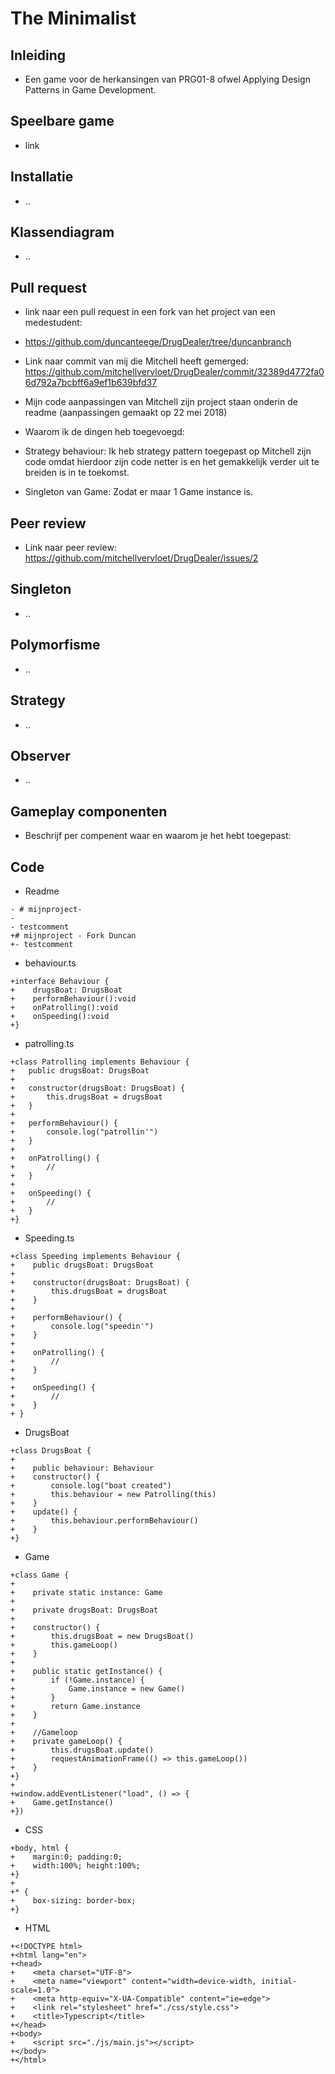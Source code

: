 # The Minimalist

## Inleiding
- Een game voor de herkansingen van PRG01-8 ofwel Applying Design Patterns in Game Development. 

## Speelbare game
- link

## Installatie
- ..

## Klassendiagram
- ..

## Pull request
- link naar een pull request in een fork van het project van een medestudent: 
- https://github.com/duncanteege/DrugDealer/tree/duncanbranch
- Link naar commit van mij die Mitchell heeft gemerged: https://github.com/mitchellvervloet/DrugDealer/commit/32389d4772fa06d792a7bcbff6a9ef1b639bfd37
- Mijn code aanpassingen van Mitchell zijn project staan onderin de readme (aanpassingen gemaakt op 22 mei 2018)


- Waarom ik de dingen heb toegevoegd:
- Strategy behaviour: Ik heb strategy pattern toegepast op Mitchell zijn code omdat hierdoor zijn code netter is en het gemakkelijk verder uit te breiden is in te toekomst.
- Singleton van Game: Zodat er maar 1 Game instance is.

## Peer review
- Link naar peer review: https://github.com/mitchellvervloet/DrugDealer/issues/2

## Singleton
- ..

## Polymorfisme
- ..

## Strategy
- ..

## Observer
- ..

## Gameplay componenten
- Beschrijf per compenent waar en waarom je het hebt toegepast:




## Code
- Readme
```
- # mijnproject-
-
- testcomment
+# mijnproject - Fork Duncan
+- testcomment
```

- behaviour.ts
```
+interface Behaviour {
+    drugsBoat: DrugsBoat
+    performBehaviour():void
+    onPatrolling():void
+    onSpeeding():void
+} 
```

- patrolling.ts
```
+class Patrolling implements Behaviour {
+   public drugsBoat: DrugsBoat
+
+   constructor(drugsBoat: DrugsBoat) {
+       this.drugsBoat = drugsBoat
+   }
+
+   performBehaviour() {
+       console.log("patrollin'")
+   }
+
+   onPatrolling() {
+       //
+   }
+
+   onSpeeding() {
+       //
+   }
+} 
```

- Speeding.ts 
```
+class Speeding implements Behaviour {
+    public drugsBoat: DrugsBoat
+ 
+    constructor(drugsBoat: DrugsBoat) {
+        this.drugsBoat = drugsBoat
+    }
+ 
+    performBehaviour() {
+        console.log("speedin'")
+    }
+ 
+    onPatrolling() {
+        //
+    }
+ 
+    onSpeeding() {
+        //
+    }
+ } 
```

- DrugsBoat
```
+class DrugsBoat {
+
+    public behaviour: Behaviour
+    constructor() {
+        console.log("boat created")
+        this.behaviour = new Patrolling(this)
+    }
+    update() {
+        this.behaviour.performBehaviour()
+    }
+}
```

- Game
```
+class Game {
+
+    private static instance: Game
+
+    private drugsBoat: DrugsBoat
+
+    constructor() {
+        this.drugsBoat = new DrugsBoat()
+        this.gameLoop()
+    }
+
+    public static getInstance() {
+        if (!Game.instance) {
+            Game.instance = new Game()
+        }
+        return Game.instance
+    }
+
+    //Gameloop
+    private gameLoop() {
+        this.drugsBoat.update()
+        requestAnimationFrame(() => this.gameLoop())
+    }
+}
+
+window.addEventListener("load", () => {
+    Game.getInstance()
+})
```

- CSS
```
+body, html {
+    margin:0; padding:0;
+    width:100%; height:100%;
+}
+
+* {
+    box-sizing: border-box;
+} 
```

- HTML 
```
+<!DOCTYPE html>
+<html lang="en">
+<head>
+    <meta charset="UTF-8">
+    <meta name="viewport" content="width=device-width, initial-scale=1.0">
+    <meta http-equiv="X-UA-Compatible" content="ie=edge">
+    <link rel="stylesheet" href="./css/style.css">
+    <title>Typescript</title>
+</head>
+<body>
+    <script src="./js/main.js"></script>
+</body>
+</html> 
```